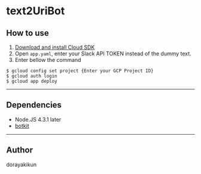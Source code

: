 # text2UriBot

## How to use

1. [Download and install Cloud SDK](https://cloud.google.com/sdk/)
2. Open `app.yaml`, enter your Slack API TOKEN instead of the dummy text.
3. Enter bellow the command
  ```
  $ gcloud config set project {Enter your GCP Project ID}
  $ gcloud auth login
  $ gcloud app deploy
  ```

***

## Dependencies

- Node.JS 4.3.1 later
- [botkit](https://github.com/howdyai/botkit)

***

## Author

dorayakikun